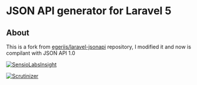JSON API generator for Laravel 5
================================

About
-----
This is a fork from [egeriis/laravel-jsonapi](https://github.com/egeriis/laravel-jsonapi)
repository, I modified it and now is compilant with JSON API 1.0


[![SensioLabsInsight](https://insight.sensiolabs.com/projects/5dda483a-4b79-46b1-81c8-37ac37dcf6b2/big.png)](https://insight.sensiolabs.com/projects/5dda483a-4b79-46b1-81c8-37ac37dcf6b2)

[![Scrutinizer](https://img.shields.io/scrutinizer/g/IAmJulianAcosta/jsonapi-laravel/develop.svg)]()
